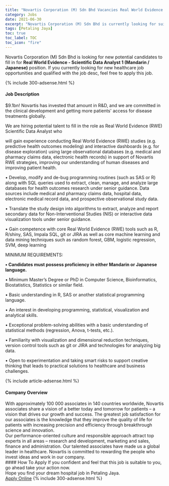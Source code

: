 ```yaml
---
title: "Novartis Corporation (M) Sdn Bhd Vacancies Real World Evidence - Scientific Data Analyst 1 (Mandarin / Japanese)" 
category: Jobs 
date: 2021-06-30 
excerpt: "Novartis Corporation (M) Sdn Bhd is currently looking for suitable person to fill in the Real World Evidence - Scientific Data Analyst 1 (Mandarin / Japanese) which positioned at Petaling Jaya" 
tags: [Petaling Jaya] 
toc: true 
toc_label: TOC 
toc_icon: "fire" 
--- 
```


<p>Novartis Corporation (M) Sdn Bhd is looking for new potential candidates to fill in for <b>Real World Evidence - Scientific Data Analyst 1 (Mandarin / Japanese)</b> position. If you currently looking for new healthcare job opportunities and qualified with the job desc, feel free to apply this job.
</p>{% include 300-adsense.html %} 
<div><div><h4>Job Description</h4></div><div><div><span><div><p><span>$9.1bn! Novartis has invested that amount in R&amp;D, and we are committed in the clinical development and getting more patients' access for disease treatments globally.</span></p><p><span>We are hiring potential talent to fill in the role as Real World Evidence (RWE) Scientific Data Analyst who</span></p><p><span>will gain experience conducting Real World Evidence (RWE) studies (e.g. predictive health outcomes modeling) and interactive dashboards (e.g. for disease exploration) using large observational databases (e.g. medical and pharmacy claims data, electronic health records) in support of Novartis RWE strategies, improving our understanding of human diseases and improving patient health.</span></p><p><span>&#8226; Develop, modify and de-bug programming routines (such as SAS or R) along with SQL queries used to extract, clean, manage, and analyze large databases for health outcomes research under senior guidance. Data sources include medical and pharmacy claims data, hospital data, electronic medical record data, and prospective observational study data.</span></p><p><span>&#8226; Translate the study design into algorithms to extract, analyze and report secondary data for Non-Interventional Studies (NIS) or interactive data visualization tools under senior guidance.</span></p><p><span>&#8226; Gain competence with core Real World Evidence (RWE) tools such as R, R/shiny, SAS, Impala SQL, git or JIRA as well as core machine learning and data mining techniques such as random forest, GBM, logistic regression, SVM, deep learning</span></p><p>MINIMUM REQUIREMENTS:</p><p><strong>&#8226; Candidates must possess proficiency in either Mandarin or Japanese language.</strong></p><p><span>&#8226; Minimum Master&#8217;s Degree or PhD in Computer Science, Bioinformatics, Biostatistics, Statistics or similar field.</span></p><p><span>&#8226; Basic understanding in R, SAS or another statistical programming language.</span></p><p><span>&#8226; An interest in developing programming, statistical, visualization and analytical skills.</span></p><p><span>&#8226; Exceptional problem-solving abilities with a basic understanding of statistical methods (regression, Anova, t-tests, etc.).</span></p><p><span>&#8226; Familiarity with visualization and dimensional reduction techniques, version control tools such as git or JIRA and technologies for analyzing big data.</span></p><p><span>&#8226; Open to experimentation and taking smart risks to support creative thinking that leads to practical solutions to healthcare and business challenges.</span></p></div></span></div></div></div> 
{% include article-adsense.html %} 
<div><div><h4>Company Overview</h4></div><div><div><span><div><div>
<div>
<div>
			With approximately 100 000 associates in 140 countries worldwide, Novartis associates share a vision of a better today and tomorrow for patients &#8211; a vision that drives our growth and success. The greatest job satisfaction for our associates is the knowledge that they improve the quality of life for patients with increasing precision and efficiency through breakthrough science and innovation.</div>
<div>
			Our performance-oriented culture and responsible approach attract top experts in all areas &#8211; research and development, marketing and sales, finance and administration. Our talented associates have made us a global leader in healthcare. Novartis is committed to rewarding the people who invest ideas and work in our company.</div>
</div>
</div></div></span></div></div></div> 
#### How To Apply 
If you confident and feel that this job is suitable to you, go ahead take your action now. <br/> 
Hope you find your dream hospital job in Petaling Jaya. <br/> 
<a href="https://www.jobstreet.com.my/en/job/real-world-evidence-scientific-data-analyst-1-mandarin-japanese-4602922?jobId=jobstreet-my-job-4602922" class="btn btn--warning" target="_blank" rel="nofollow noopenner">Apply Online</a> 
{% include 300-adsense.html %} 